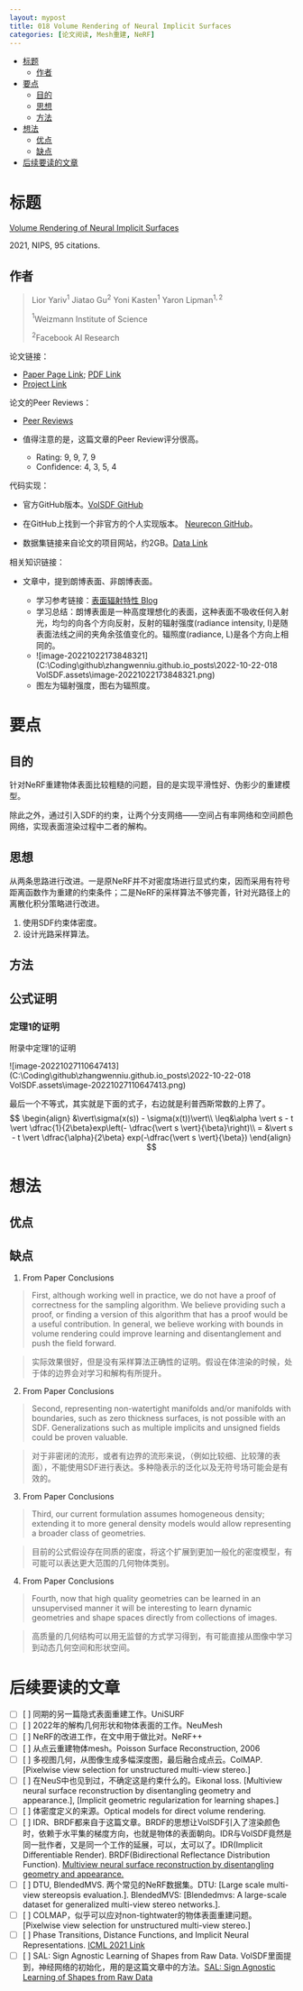 ```yaml
---
layout: mypost
title: 018 Volume Rendering of Neural Implicit Surfaces
categories: [论文阅读, Mesh重建, NeRF]
---
```


- [标题](#标题)
  - [作者](#作者)
- [要点](#要点)
  - [目的](#目的)
  - [思想](#思想)
  - [方法](#方法)
- [想法](#想法)
  - [优点](#优点)
  - [缺点](#缺点)
- [后续要读的文章](#后续要读的文章)

# 标题

[Volume Rendering of Neural Implicit Surfaces](https://openreview.net/forum?id=GlEWs-V9boR) 

2021, NIPS, 95 citations.

##  作者

> Lior Yariv$^1$ Jiatao Gu$^2$ Yoni Kasten$^1$ Yaron Lipman$^{1,2}$
>
> 
>
> $^1$Weizmann Institute of Science 
>
> 
>
> $^2$Facebook AI Research

论文链接：

- [Paper Page Link](https://proceedings.neurips.cc/paper/2021/hash/25e2a30f44898b9f3e978b1786dcd85c-Abstract.html); [PDF Link](https://proceedings.neurips.cc/paper/2021/file/25e2a30f44898b9f3e978b1786dcd85c-Paper.pdf)
- [Project Link](https://lioryariv.github.io/volsdf/)

论文的Peer Reviews：

- [Peer Reviews](https://openreview.net/forum?id=GlEWs-V9boR)

- 值得注意的是，这篇文章的Peer Review评分很高。
	- Rating: 9, 9, 7, 9
	- Confidence: 4, 3, 5, 4 

代码实现：

- 官方GitHub版本。[VolSDF GitHub](https://github.com/lioryariv/volsdf)

- 在GitHub上找到一个非官方的个人实现版本。 [Neurecon GitHub](https://github.com/ventusff/neurecon)。

- 数据集链接来自论文的项目网站，约2GB。[Data Link](https://www.dropbox.com/sh/oum8dyo19jqdkwu/AAAxpIifYjjotz_fIRBj1Fyla)

相关知识链接：

- 文章中，提到朗博表面、非朗博表面。

  - 学习参考链接：[表面辐射特性 Blog](https://www.cnblogs.com/ludwig1860/p/13948964.html#5115025)
  - 学习总结：朗博表面是一种高度理想化的表面，这种表面不吸收任何入射光，均匀的向各个方向反射，反射的辐射强度(radiance intensity, I)是随表面法线之间的夹角余弦值变化的。辐照度(radiance, L)是各个方向上相同的。
  - ![image-20221022173848321](C:\Coding\github\zhangwenniu.github.io\_posts\2022-10-22-018 VolSDF.assets\image-20221022173848321.png)
  - 图左为辐射强度，图右为辐照度。



# 要点

## 目的

针对NeRF重建物体表面比较粗糙的问题，目的是实现平滑性好、伪影少的重建模型。

除此之外，通过引入SDF的约束，让两个分支网络——空间占有率网络和空间颜色网络，实现表面渲染过程中二者的解构。

## 思想

从两条思路进行改进。一是原NeRF并不对密度场进行显式约束，因而采用有符号距离函数作为重建的约束条件；二是NeRF的采样算法不够完善，针对光路径上的离散化积分策略进行改进。

1. 使用SDF约束体密度。
2. 设计光路采样算法。

## 方法

## 公式证明

### 定理1的证明

附录中定理1的证明

![image-20221027110647413](C:\Coding\github\zhangwenniu.github.io\_posts\2022-10-22-018 VolSDF.assets\image-20221027110647413.png)

最后一个不等式，其实就是下面的式子，右边就是利普西斯常数的上界了。
$$
\begin{align}
&\vert\sigma(x(s)) - \sigma(x(t))\vert\\
\leq&\alpha \vert s - t \vert \dfrac{1}{2\beta}exp\left(- \dfrac{\vert s \vert}{\beta}\right)\\
= &\vert s - t \vert \dfrac{\alpha}{2\beta} exp(-\dfrac{\vert s \vert}{\beta})
\end{align}
$$


# 想法

## 优点



## 缺点

1. From Paper Conclusions

> 
> First, although working well in practice, we do not have a proof of correctness for the sampling algorithm. We believe providing such a proof, or finding a version of this algorithm that has a proof would be a useful contribution. In general, we believe working with bounds in volume rendering could improve learning and disentanglement and push the field forward.
> 

> 
> 实际效果很好，但是没有采样算法正确性的证明。假设在体渲染的时候，处于体的边界会对学习和解构有所提升。
> 

2. From Paper Conclusions

> Second, representing non-watertight manifolds and/or manifolds with boundaries, such as zero thickness surfaces, is not possible with an SDF. Generalizations such as multiple implicits and unsigned fields could be proven valuable.
> 

> 对于非密闭的流形，或者有边界的流形来说，（例如比较细、比较薄的表面），不能使用SDF进行表达。多种隐表示的泛化以及无符号场可能会是有效的。

3. From Paper Conclusions

> Third, our current formulation assumes homogeneous density; extending it to more general density models would allow representing a broader class of geometries.
> 

> 目前的公式假设存在同质的密度，将这个扩展到更加一般化的密度模型，有可能可以表达更大范围的几何物体类别。
> 

4. From Paper Conclusions

> Fourth, now that high quality geometries can be learned in an unsupervised manner it will be interesting to learn dynamic geometries and shape spaces directly from collections of images.
> 

> 高质量的几何结构可以用无监督的方式学习得到，有可能直接从图像中学习到动态几何空间和形状空间。


# 后续要读的文章

- [ ] [    ] 同期的另一篇隐式表面重建工作。UniSURF
- [ ] [    ] 2022年的解构几何形状和物体表面的工作。NeuMesh
- [ ] [    ] NeRF的改进工作，在文中用于做比对。NeRF++
- [ ] [    ] 从点云重建物体mesh。Poisson Surface Reconstruction, 2006
- [ ] [    ] 多视图几何，从图像生成多幅深度图，最后融合成点云。ColMAP. [Pixelwise view selection for unstructured multi-view stereo.]
- [ ] [    ] 在NeuS中也见到过，不确定这是约束什么的。Eikonal loss. [Multiview neural surface reconstruction by disentangling geometry and appearance.], [Implicit geometric regularization for learning shapes.]
- [ ] [    ] 体密度定义的来源。Optical models for direct volume rendering.
- [ ] [    ] IDR、BRDF都来自于这篇文章。BRDF的思想让VolSDF引入了渲染颜色时，依赖于水平集的梯度方向，也就是物体的表面朝向。IDR与VolSDF竟然是同一批作者，又是同一个工作的延展，可以，太可以了。IDR(Implicit Differentiable Render). BRDF(Bidirectional Reflectance Distribution Function). [Multiview neural surface reconstruction by disentangling geometry and appearance.](https://proceedings.neurips.cc/paper/2020/file/1a77befc3b608d6ed363567685f70e1e-Paper.pdf)
- [ ] [    ] DTU, BlendedMVS. 两个常见的NeRF数据集。DTU: [Large scale multi-view stereopsis evaluation.]. BlendedMVS: [Blendedmvs: A large-scale dataset for generalized multi-view stereo networks.].
- [ ] [    ] COLMAP，似乎可以应对non-tightwater的物体表面重建问题。[Pixelwise view selection for unstructured multi-view stereo.]
- [ ] [    ] Phase Transitions, Distance Functions, and Implicit Neural Representations. [ICML 2021 Link](https://proceedings.mlr.press/v139/lipman21a.html)
- [ ] [    ] SAL: Sign Agnostic Learning of Shapes from Raw Data. VolSDF里面提到，神经网络的初始化，用的是这篇文章中的方法。[SAL: Sign Agnostic Learning of Shapes from Raw Data](https://openaccess.thecvf.com/content_CVPR_2020/html/Atzmon_SAL_Sign_Agnostic_Learning_of_Shapes_From_Raw_Data_CVPR_2020_paper.html)
